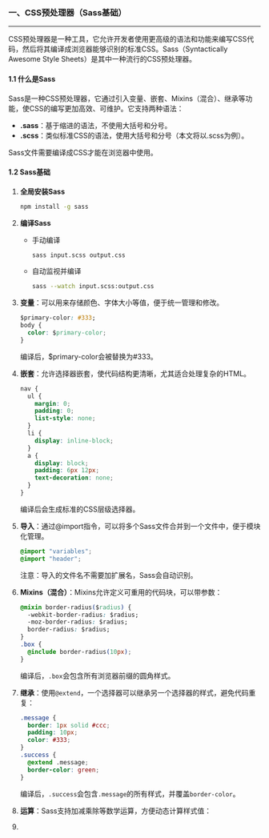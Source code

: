 ### 一、CSS预处理器（Sass基础）

---

CSS预处理器是一种工具，它允许开发者使用更高级的语法和功能来编写CSS代码，然后将其编译成浏览器能够识别的标准CSS。Sass（Syntactically Awesome Style Sheets）是其中一种流行的CSS预处理器。

#### 1.1 什么是Sass

Sass是一种CSS预处理器，它通过引入变量、嵌套、Mixins（混合）、继承等功能，使CSS的编写更加高效、可维护。它支持两种语法：

- **.sass**：基于缩进的语法，不使用大括号和分号。
- **.scss**：类似标准CSS的语法，使用大括号和分号（本文将以.scss为例）。

Sass文件需要编译成CSS才能在浏览器中使用。

#### 1.2 Sass基础

1. **全局安装Sass**

   ```sh
   npm install -g sass
   ```

2. **编译Sass**

   - 手动编译

     ```sh
     sass input.scss output.css
     ```

   - 自动监视并编译

     ```sh
     sass --watch input.scss:output.css
     ```

3. **变量**：可以用来存储颜色、字体大小等值，便于统一管理和修改。

   ```css
   $primary-color: #333;
   body {
     color: $primary-color;
   }
   ```

   编译后，$primary-color会被替换为#333。

4. **嵌套**：允许选择器嵌套，使代码结构更清晰，尤其适合处理复杂的HTML。

   ```css
   nav {
     ul {
       margin: 0;
       padding: 0;
       list-style: none;
     }
     li {
       display: inline-block;
     }
     a {
       display: block;
       padding: 6px 12px;
       text-decoration: none;
     }
   }
   ```

   编译后会生成标准的CSS层级选择器。

5. **导入**：通过@import指令，可以将多个Sass文件合并到一个文件中，便于模块化管理。

   ```css
   @import "variables";
   @import "header";
   ```

   注意：导入的文件名不需要加扩展名，Sass会自动识别。

6. **Mixins（混合）**：Mixins允许定义可重用的代码块，可以带参数：

   ```css
   @mixin border-radius($radius) {
     -webkit-border-radius: $radius;
     -moz-border-radius: $radius;
     border-radius: $radius;
   }
   .box {
     @include border-radius(10px);
   }
   ```

   编译后，`.box`会包含所有浏览器前缀的圆角样式。

7. **继承**：使用`@extend`，一个选择器可以继承另一个选择器的样式，避免代码重复：

   ```css
   .message {
     border: 1px solid #ccc;
     padding: 10px;
     color: #333;
   }
   .success {
     @extend .message;
     border-color: green;
   }
   ```

   编译后，`.success`会包含`.message`的所有样式，并覆盖`border-color`。

8. **运算**：Sass支持加减乘除等数学运算，方便动态计算样式值：

9. 








































































































































